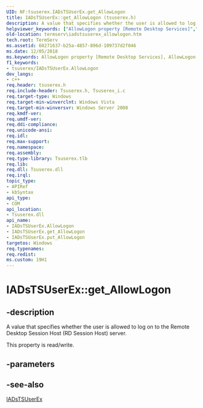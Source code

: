 ```yaml
---
UID: NF:tsuserex.IADsTSUserEx.get_AllowLogon
title: IADsTSUserEx::get_AllowLogon (tsuserex.h)
description: A value that specifies whether the user is allowed to log on to the Remote Desktop Session Host (RD Session Host) server.
helpviewer_keywords: ["AllowLogon property [Remote Desktop Services]","AllowLogon property [Remote Desktop Services]","IADsTSUserEx interface","IADsTSUserEx interface [Remote Desktop Services]","AllowLogon property","IADsTSUserEx.AllowLogon","IADsTSUserEx.get_AllowLogon","IADsTSUserEx::AllowLogon","IADsTSUserEx::get_AllowLogon","IADsTSUserEx::put_AllowLogon","get_AllowLogon","termserv.iadstsuserex_allowlogon","tsuserex/IADsTSUserEx::AllowLogon","tsuserex/IADsTSUserEx::get_AllowLogon","tsuserex/IADsTSUserEx::put_AllowLogon"]
old-location: termserv\iadstsuserex_allowlogon.htm
tech.root: TermServ
ms.assetid: 60271637-b25a-4857-896d-109737d2f046
ms.date: 12/05/2018
ms.keywords: AllowLogon property [Remote Desktop Services], AllowLogon property [Remote Desktop Services],IADsTSUserEx interface, IADsTSUserEx interface [Remote Desktop Services],AllowLogon property, IADsTSUserEx.AllowLogon, IADsTSUserEx.get_AllowLogon, IADsTSUserEx::AllowLogon, IADsTSUserEx::get_AllowLogon, IADsTSUserEx::put_AllowLogon, get_AllowLogon, termserv.iadstsuserex_allowlogon, tsuserex/IADsTSUserEx::AllowLogon, tsuserex/IADsTSUserEx::get_AllowLogon, tsuserex/IADsTSUserEx::put_AllowLogon
f1_keywords:
- tsuserex/IADsTSUserEx.AllowLogon
dev_langs:
- c++
req.header: tsuserex.h
req.include-header: Tsuserex.h, Tsuserex_i.c
req.target-type: Windows
req.target-min-winverclnt: Windows Vista
req.target-min-winversvr: Windows Server 2008
req.kmdf-ver: 
req.umdf-ver: 
req.ddi-compliance: 
req.unicode-ansi: 
req.idl: 
req.max-support: 
req.namespace: 
req.assembly: 
req.type-library: Tsuserex.tlb
req.lib: 
req.dll: Tsuserex.dll
req.irql: 
topic_type:
- APIRef
- kbSyntax
api_type:
- COM
api_location:
- Tsuserex.dll
api_name:
- IADsTSUserEx.AllowLogon
- IADsTSUserEx.get_AllowLogon
- IADsTSUserEx.put_AllowLogon
targetos: Windows
req.typenames: 
req.redist: 
ms.custom: 19H1
---
```


# IADsTSUserEx::get_AllowLogon


## -description


A value that specifies whether the user is allowed to log on to the Remote Desktop Session Host (RD Session Host) server.

This property is read/write.


## -parameters


## -see-also




<a href="https://docs.microsoft.com/windows/desktop/api/tsuserex/nn-tsuserex-iadstsuserex">IADsTSUserEx</a>
 

 

